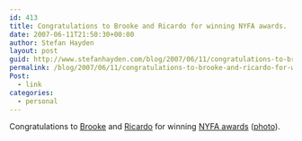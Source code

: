 ```yaml
---
id: 413
title: Congratulations to Brooke and Ricardo for winning NYFA awards.
date: 2007-06-11T21:50:30+00:00
author: Stefan Hayden
layout: post
guid: http://www.stefanhayden.com/blog/2007/06/11/congratulations-to-brooke-and-ricardo-for-winning-nyfa-awards/
permalink: /blog/2007/06/11/congratulations-to-brooke-and-ricardo-for-winning-nyfa-awards/
Post:
  - link
categories:
  - personal
---
```

<p>Congratulations to <a href="http://www.bsing.net/blog/">Brooke</a> and <a href="http://ambriente.com/blog/">Ricardo</a> for winning <a href="http://www.nyfa.org/default.asp">NYFA awards</a> (<a href="http://www.flickr.com/photos/16141298@N00/539473119/in/set-72157600336353550/">photo</a>).
</p>
